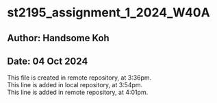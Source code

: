 # st2195_assignment_1_2024_W40A

## Author: Handsome Koh
## Date: 04 Oct 2024

This file is created in remote repository, at 3:36pm. <br>
This line is added in local repository, at 3:54pm. <br>
This line is added in remote repository, at 4:01pm. <br>
